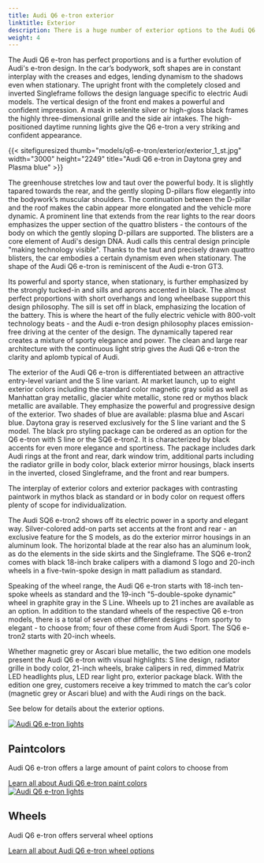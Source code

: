 ```yaml
---
title: Audi Q6 e-tron exterior
linktitle: Exterior
description: There is a huge number of exterior options to the Audi Q6 e-tron. Paint colors, body shapes, wheels, paint styles, different optics, color in grille,  mirror types, and many more options making it possible to order the car after your preferences. 
weight: 4
---
```

<!-- markdownlint-disable MD033 -->
<!-- markdownlint-disable MD010 -->

The Audi Q6 e-tron has perfect proportions and is a further evolution of Audi's e-tron design. In the car’s bodywork, soft shapes are in constant interplay with the creases and edges, lending dynamism to the shadows even when stationary. The upright front with the completely closed and inverted Singleframe follows the design language specific to electric Audi models. The vertical design of the front end makes a powerful and confident impression. A mask in selenite silver or high-gloss black frames the highly three-dimensional grille and the side air intakes. The high-positioned daytime running lights give the Q6 e-tron a very striking and confident appearance.

{{< sitefiguresized thumb="models/q6-e-tron/exterior/exterior_1_st.jpg" width="3000" height="2249" title="Audi Q6 e-tron in Daytona grey and Plasma blue" >}}

The greenhouse stretches low and taut over the powerful body. It is slightly tapared towards the rear, and the gently sloping D-pillars flow elegantly into the bodywork’s muscular shoulders. The continuation between the D-pillar and the roof makes the cabin appear more elongated and the vehicle more dynamic. A prominent line that extends from the rear lights to the rear doors emphasizes the upper section of the quattro blisters - the contours of the body on which the gently sloping D-pillars are supported. The blisters are a core element of Audi's design DNA. Audi calls this central design principle "making technology visible". Thanks to the taut and precisely drawn quattro blisters, the car embodies a certain dynamism even when stationary. The shape of the Audi Q6 e-tron is reminiscent of the Audi e-tron GT3.

Its powerful and sporty stance, when stationary, is further emphasized by the strongly tucked-in and sills and aprons accented in black. The almost perfect proportions with short overhangs and long wheelbase support this design philosophy. The sill is set off in black, emphasizing the location of the battery. This is where the heart of the fully electric vehicle with 800-volt technology beats - and the Audi e-tron design philosophy places emission-free driving at the center of the design. The dynamically tapered rear creates a mixture of sporty elegance and power. The clean and large rear architecture with the continuous light strip gives the Audi Q6 e-tron the clarity and aplomb typical of Audi.

The exterior of the Audi Q6 e-tron is differentiated between an attractive entry-level variant and the S line variant. At market launch, up to eight exterior colors including the standard color magnetic gray solid as well as Manhattan gray metallic, glacier white metallic, stone red or mythos black metallic are available. They emphasize the powerful and progressive design of the exterior. Two shades of blue are available: plasma blue and Ascari blue. Daytona gray is reserved exclusively for the S line variant and the S model. The black pro styling package can be ordered as an option for the Q6 e-tron with S line or the SQ6 e-tron2. It is characterized by black accents for even more elegance and sportiness. The package includes dark Audi rings at the front and rear, dark window trim, additional parts including the radiator grille in body color, black exterior mirror housings, black inserts in the inverted, closed Singleframe, and the front and rear bumpers.

The interplay of exterior colors and exterior packages with contrasting paintwork in mythos black as standard or in body color on request offers plenty of scope for individualization.

The Audi SQ6 e-tron2 shows off its electric power in a sporty and elegant way. Silver-colored add-on parts set accents at the front and rear - an exclusive feature for the S models, as do the exterior mirror housings in an aluminum look. The horizontal blade at the rear also has an aluminum look, as do the elements in the side skirts and the Singleframe. The SQ6 e-tron2 comes with black 18-inch brake calipers with a diamond S logo and 20-inch wheels in a five-twin-spoke design in matt palladium as standard.

Speaking of the wheel range, the Audi Q6 e-tron starts with 18-inch ten-spoke wheels as standard and the 19-inch "5-double-spoke dynamic" wheel in graphite gray in the S Line. Wheels up to 21 inches are available as an option. In addition to the standard wheels of the respective Q6 e-tron models, there is a total of seven other different designs - from sporty to elegant - to choose from; four of these come from Audi Sport. The SQ6 e-tron2 starts with 20-inch wheels.

Whether magnetic grey or Ascari blue metallic, the two edition one models present the Audi Q6 e-tron with visual highlights: S line design, radiator grille in body color, 21-inch wheels, brake calipers in red, dimmed Matrix LED headlights plus, LED rear light pro, exterior package black. With the edition one grey, customers receive a key trimmed to match the car’s color (magnetic grey or Ascari blue) and with the Audi rings on the back.

See below for details about the exterior options.

<div class="container p-3 mb-4 bg-body-tertiary rounded border">
	<a href="paint/"><img src="https://media.electrichasgoneaudi.net/multimedia/models/q6-e-tron/exterior/paint/plasmablue_1_st.jpg" class="img-fluid mb-2" class="img-fluid" alt="Audi Q6 e-tron lights" ></a>
	<h2>Paintcolors</h2>
	<p>
		Audi Q6 e-tron offers a large amount of paint colors to choose from
	</p>
	<a href="paint/" class="btn btn-outline-primary" role="button">Learn all about Audi Q6 e-tron paint colors</a>
</div>

<div class="container p-3 mb-4 bg-body-tertiary rounded border">
	<a href="wheels/"><img src="https://media.electrichasgoneaudi.net/multimedia/models/q6-e-tron/exterior/wheels/wheels_1_st.jpg" class="img-fluid mb-2" class="img-fluid" alt="Audi Q6 e-tron lights" ></a>
	<h2>Wheels</h2>
	<p>
		Audi Q6 e-tron offers serveral wheel options
	</p>
	<a href="wheels/" class="btn btn-outline-primary" role="button">Learn all about Audi Q6 e-tron wheel options</a>
</div>